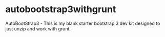 autobootstrap3withgrunt
=======================

AutoBootStrap3 - This is my blank starter bootstrap 3 dev kit designed to just unzip and work with grunt.
